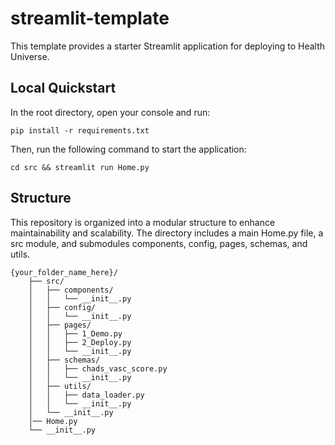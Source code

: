 # streamlit-template
This template provides a starter Streamlit application for deploying to Health Universe.

## Local Quickstart

In the root directory, open your console and run:
```console
pip install -r requirements.txt
```
Then, run the following command to start the application:
```console
cd src && streamlit run Home.py
```
## Structure

This repository is organized into a modular structure to enhance maintainability and scalability.
The directory includes a main Home.py file, a src module, and submodules
components, config, pages, schemas, and utils.

```plaintext
{your_folder_name_here}/
    ├── src/
    │   ├── components/
    │   │   └── __init__.py
    │   ├── config/
    │   │   └── __init__.py
    │   ├── pages/
    │   │   ├── 1_Demo.py
    │   │   ├── 2_Deploy.py
    │   │   └── __init__.py
    │   ├── schemas/
    │   │   ├── chads_vasc_score.py
    │   │   └── __init__.py
    │   ├── utils/
    │   │   ├── data_loader.py
    │   │   └── __init__.py
    │   └── __init__.py
    │── Home.py
    └── __init__.py
```
